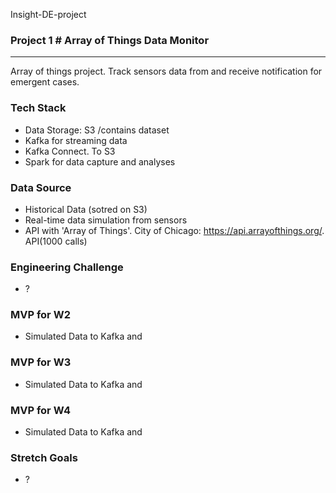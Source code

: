 Insight-DE-project

### Project 1 # Array of Things Data Monitor  
***
Array of things project. Track sensors data from  and receive notification for emergent cases.


### Tech Stack
- Data Storage: S3 /contains dataset 
- Kafka for streaming data
- Kafka Connect. To S3 
- Spark for data capture and analyses 

### Data Source
- Historical Data (sotred on S3) 
- Real-time data simulation from sensors
- API with 'Array of Things'. City of Chicago: https://api.arrayofthings.org/. API(1000 calls)

### Engineering Challenge
- ?

### MVP for W2
- Simulated Data to Kafka and 
### MVP for W3
- Simulated Data to Kafka and 
### MVP for W4
- Simulated Data to Kafka and 

### Stretch Goals
- ? 


